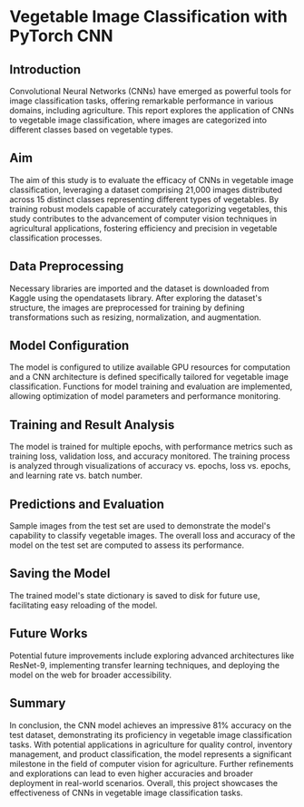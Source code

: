 # Vegetable Image Classification with PyTorch CNN
## Introduction
Convolutional Neural Networks (CNNs) have emerged as powerful tools for image classification tasks, offering remarkable performance in various domains, including agriculture. This report explores the application of CNNs to vegetable image classification, where images are categorized into different classes based on vegetable types.

## Aim
The aim of this study is to evaluate the efficacy of CNNs in vegetable image classification, leveraging a dataset comprising 21,000 images distributed across 15 distinct classes representing different types of vegetables. By training robust models capable of accurately categorizing vegetables, this study contributes to the advancement of computer vision techniques in agricultural applications, fostering efficiency and precision in vegetable classification processes.

## Data Preprocessing
Necessary libraries are imported and the dataset is downloaded from Kaggle using the opendatasets library. After exploring the dataset's structure, the images are preprocessed for training by defining transformations such as resizing, normalization, and augmentation.

## Model Configuration
The model is configured to utilize available GPU resources for computation and a CNN architecture is defined specifically tailored for vegetable image classification. Functions for model training and evaluation are implemented, allowing optimization of model parameters and performance monitoring.

## Training and Result Analysis
The model is trained for multiple epochs, with performance metrics such as training loss, validation loss, and accuracy monitored. The training process is analyzed through visualizations of accuracy vs. epochs, loss vs. epochs, and learning rate vs. batch number.

## Predictions and Evaluation
Sample images from the test set are used to demonstrate the model's capability to classify vegetable images. The overall loss and accuracy of the model on the test set are computed to assess its performance.

## Saving the Model
The trained model's state dictionary is saved to disk for future use, facilitating easy reloading of the model.

## Future Works
Potential future improvements include exploring advanced architectures like ResNet-9, implementing transfer learning techniques, and deploying the model on the web for broader accessibility.

## Summary
In conclusion, the CNN model achieves an impressive 81% accuracy on the test dataset, demonstrating its proficiency in vegetable image classification tasks. With potential applications in agriculture for quality control, inventory management, and product classification, the model represents a significant milestone in the field of computer vision for agriculture. Further refinements and explorations can lead to even higher accuracies and broader deployment in real-world scenarios. Overall, this project showcases the effectiveness of CNNs in vegetable image classification tasks.
